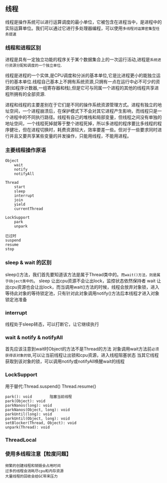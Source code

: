 线程
-----------

线程是操作系统可以进行运算调度的最小单位，它被包含在进程当中，是进程中的实际运算单位。我们可以通过它进行多处理器编程，可以使用`多线程对运算密集型任务提速`

### 线程和进程区别

进程是具有一定独立功能的程序关于某个数据集合上的一次运行活动,进程是`系统进行资源分配和调度的一个独立单位`.

线程是进程的一个实体,是CPU调度和分派的基本单位,它是比进程更小的能独立运行的基本单位.线程自己基本上不拥有系统资源,只拥有一点在运行中必不可少的资源(如程序计数器,一组寄存器和栈),但是它可与同属一个进程的其他的线程共享进程所拥有的全部资源.

进程和线程的主要差别在于它们是不同的操作系统资源管理方式。进程有独立的地址空间，一个进程崩溃后，在保护模式下不会对其它进程产生影响，而线程只是一个进程中的不同执行路径。线程有自己的堆栈和局部变量，但线程之间没有单独的地址空间，一个线程死掉就等于整个进程死掉，所以多进程的程序要比多线程的程序健壮，但在进程切换时，耗费资源较大，效率要差一些。但对于一些要求同时进行并且又要共享某些变量的并发操作，只能用线程，不能用进程。

### 主要线程操作原语

    Object
        wait
        notify
        notifyAll

    Thread
        start
        sleep
        interrupt
        join
        yield
        currentThread
    
    LockSupport
        park
        unpark
    
    已过时
    suspend
    resume
    stop


### sleep & wait 的区别

sleep()方法，我们首先要知道该方法是属于Thread类中的。`而wait()方法，则是属于Object类中的`。
sleep 让出cpu资源不会让出lock，监控状态依然保持者
wait 让出cpu资源也会让出lock，而当调用wait()方法的时候，线程会放弃对象锁，进入等待此对象的等待锁定池，只有针对此对象调用notify()方法后本线程才进入对象锁定池准备

### interrupt

线程处于sleep转态，可以打断它，让它继续执行

### wait & notify & notifyAll

首先应该注意到wait时Object的方法不是Thread的方法
对象调用wait方法前`必须获得该对象的锁`,可以让当前线程让出锁和cpu资源，进入线程阻塞状态
当其它线程获取到该对象的锁，可以调用notify或notifyAll唤醒wait的线程

### LockSupport

用于替代:Thread.suspend() Thread.resume()

    park(): void        阻塞当前线程
    park(Object): void  
    parkNanos(long): void
    parkNanos(Object, long): void
    parkUntil(long): void
    parkUntil(Object, long): void
    setBlocker(Thread, Object): void
    unpark(Thread): void
    
### ThreadLocal    
    
### 使用多线程注意【粒度问题】

    频繁的创建线程和销毁会占用时间
    过多的线程会消耗尽cpu和内存资源
    大量线程的回收会给GC带来压力
    
    